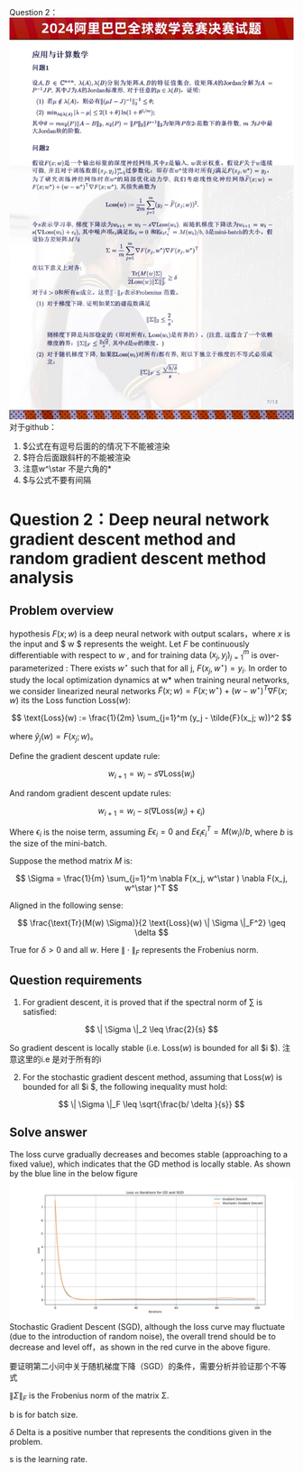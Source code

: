 
Question 2：
![](picture/Prove_gradientDescent_locallyStable.jpg)
对于github：
1. $公式在有逗号后面的的情况下不能被渲染
2. $符合后面跟斜杆的不能被渲染
3. 注意w^\star 不是六角的*
4. $与公式不要有间隔
# Question 2：Deep neural network gradient descent method and random gradient descent method analysis

## Problem overview

hypothesis $F(x; w)$ is a deep neural network with output scalars，where $x$ is the input and $ w $ represents the weight. Let $F$ be continuously differentiable with respect to $w$ , and for training data $(x_j, y_j)_{j=1}^m$ is over-parameterized : There exists $w^\star$ such that for all j, $F(x_j, w^\star) = y_i$. In order to study the local optimization dynamics at w* when training neural networks, we consider linearized neural networks $\tilde{F}(x; w) = F(x; w^\star ) + (w - w^\star ) ^ T \nabla F(x; w)$
its the Loss function $\text{Loss}(w)$:

$$
\text{Loss}(w) := \frac{1}{2m} \sum_{j=1}^m (y_j - \tilde{F}(x_j; w))^2
$$

where $\hat{y}_j(w) = F(x_j; w)$。

Define the gradient descent update rule:

$$
w_{i+1} = w_i - s \nabla \text{Loss}(w_i)
$$

And random gradient descent update rules:

$$
w_{i+1} = w_i - s (\nabla \text{Loss}(w_i) + \epsilon_i)
$$

Where $\epsilon_i$ is the noise term, assuming 
$E\epsilon_i = 0$
and $E\epsilon_i \epsilon_i^T = M(w_i)/b$, where 
$b$ is the size of the mini-batch.

Suppose the method matrix $M$ is:

$$
\Sigma = \frac{1}{m} \sum_{j=1}^m \nabla F(x_j, w^\star ) \nabla F(x_j,  w^\star )^T
$$

Aligned in the following sense:

$$
\frac{\text{Tr}(M(w) \Sigma)}{2 \text{Loss}(w) \| \Sigma \|_F^2} \geq \delta
$$

True for $\delta > 0$ and all $w$. Here $\| \cdot \|_F$ represents the Frobenius norm.

## Question requirements

1. For gradient descent, it is proved that if the spectral norm of ∑ is satisfied:

$$
\| \Sigma \|_2 \leq \frac{2}{s}
$$

So gradient descent is locally stable (i.e. $\text{Loss}(w)$ is bounded for all $i $). 注意这里的i.e 是对于所有的i

2. For the stochastic gradient descent method, assuming that $\text{Loss}(w)$ is bounded for all $i $, the following inequality must hold:

$$
\| \Sigma \|_F \leq \sqrt{\frac{b/ \delta }{s}}
$$

## Solve answer
The loss curve gradually decreases and becomes stable (approaching to a fixed value), which indicates that the GD method is locally stable.
As shown by the blue line in the below figure
![](picture/gradient_loss.png)
Stochastic Gradient Descent (SGD), although the loss curve may fluctuate (due to the introduction of random noise), the overall trend should be to decrease and level off，as shown in the red curve in the above figure.

要证明第二小问中关于随机梯度下降（SGD）的条件，需要分析并验证那个不等式

$\| \Sigma \|_F$ is the Frobenius norm of the matrix Σ.

b is for batch size.

$\delta$ Delta  is a positive number that represents the conditions given in the problem.

s is the learning rate.


